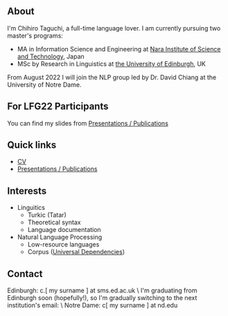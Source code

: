 ## About

I'm Chihiro Taguchi, a full-time language lover.
I am currently pursuing two master's programs:
- MA in Information Science and Engineering at [Nara Institute of Science and Technology](http://www.naist.jp/en/), Japan
- MSc by Research in Linguistics at [the University of Edinburgh](https://www.ed.ac.uk/), UK

From August 2022 I will join the NLP group led by Dr. David Chiang at the University of Notre Dame. <br />

## For LFG22 Participants
You can find my slides from [Presentations / Publications](./pub.md)

## Quick links
- [CV](./assets/pdf/CV.pdf)
- [Presentations / Publications](./pub.md)

## Interests
- Linguitics
    - Turkic (Tatar)
    - Theoretical syntax
    - Language documentation
- Natural Language Processing
    - Low-resource languages
    - Corpus ([Universal Dependencies](https://universaldependencies.org/))

## Contact
Edinburgh: c.[ my surname ] at sms.ed.ac.uk \\
I'm graduating from Edinburgh soon (hopefully!), so I'm gradually switching to the next institution's email: \\
Notre Dame: c[ my surname ] at nd.edu
